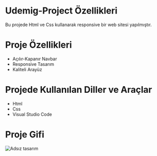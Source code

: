 # Udemig-Project Özellikleri
Bu projede Html ve Css kullanarak responsive bir web sitesi yapılmıştır.



# Proje Özellikleri

<ul>
              <li>Açılır-Kapanır Navbar</li>
              <li>Responsive Tasarım</li>
              <li>Kaliteli Arayüz</li>
              
</ul>

# Projede Kullanılan Diller ve Araçlar

<ul>
  <li>Html</li>
  <li>Css</li>
  <li>Visual Studio Code</li>
 
</ul>

# Proje Gifi
![Adsız tasarım](https://github.com/mehmet-adgzl22/udemig-project-/assets/169144147/9fb83ad2-33e3-40aa-8948-1bf0777b784f)





